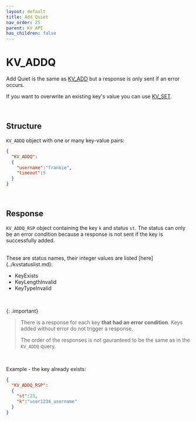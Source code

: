 ```yaml
---
layout: default
title: Add Quiet
nav_order: 25
parent: KV API
has_children: false
---
```


# KV_ADDQ
Add Quiet is the same as [KV_ADD](../kvadd/kvadd.md) but a response is only sent if an error occurs.
<br/>

If you want to overwrite an existing key's value you can use [KV_SET](../kvset/kvset.md).

<br/>

## Structure

`KV_ADDQ` object with one or many key-value pairs:

```json
{
  "KV_ADDQ":
  {
    "username":"frankie",
    "timeout":5
  }
}
```

<br/>


## Response
`KV_ADDQ_RSP` object containing the key `k` and status `st`. The status can only be an error condition because a response is not sent if the key is successfully added.

<br/>
These are status names, their integer values are listed [here](../kvstatuslist.md):

- KeyExists
- KeyLengthInvalid
- KeyTypeInvalid

<br/>

{: .important}
> There is a response for each key **that had an error condition**. Keys added without error do not trigger a response.
>
> The order of the responses is not gauranteed to be the same as in the `KV_ADDQ` query.


<br/>

Example - the key already exists:

```json
{
  "KV_ADDQ_RSP":
  {
    "st":23,
    "k":"user1234_username"
  }
}
```
